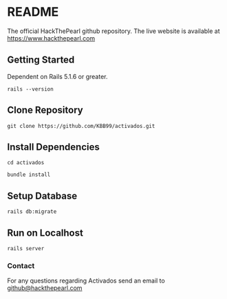 # README

The official HackThePearl github repository. The live website is available at https://www.hackthepearl.com

## Getting Started

Dependent on Rails 5.1.6 or greater.

```shell
rails --version
```

## Clone Repository

```shell
git clone https://github.com/KBB99/activados.git
```

## Install Dependencies

```shell
cd activados
```

```shell
bundle install
```

## Setup Database

```shell
rails db:migrate
```

## Run on Localhost

```shell
rails server
```

### Contact

For any questions regarding Activados send an email to github@hackthepearl.com
